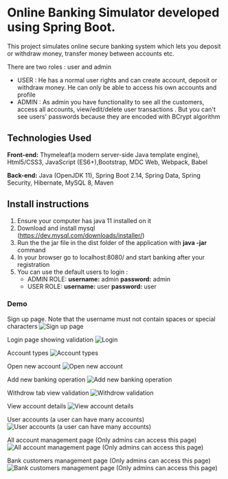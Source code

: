 # Online Banking Simulator developed using Spring Boot.

This project simulates online secure banking system which lets you deposit or withdraw money, transfer money between accounts etc.

There are two roles : user and admin

- USER :
	He has a normal user rights and can create account, deposit or withdraw money.
	He can only be able to access his own accounts and profile
- ADMIN :
	As admin you have functionality to see all the customers, access all accounts, 
	view/edit/delete user transactions . But you can't see users' passwords because they are encoded
	with BCrypt algorithm

## Technologies Used

**Front-end:** Thymeleaf(a modern server-side Java template engine), Html5/CSS3, JavaScript (ES6+),Bootstrap, MDC Web, Webpack, Babel

**Back-end:** Java (OpenJDK 11), Spring Boot 2.14, Spring Data, Spring Security, Hibernate, MySQL 8, Maven

## Install instructions
1. Ensure your computer has java 11 installed on it
2. Download and install mysql (https://dev.mysql.com/downloads/installer/)
3. Run the the jar file in the dist folder of the application with **java -jar** command
4. In your browser go to localhost:8080/ and start banking after your registration
5. You can use the default users to login : 
	- ADMIN ROLE:
		**username:** admin
		**password:** admin
	- USER ROLE:
		**username:** user
		**password:** user

### Demo


Sign up page. Note that the username must not contain spaces or special characters
![Sign up page](https://github.com/leonlogli/KomiBank/blob/master/images/signup.PNG)



Login page showing validation
![Login](https://github.com/leonlogli/KomiBank/blob/master/images/login.PNG)



Account types
![Account types](https://github.com/leonlogli/KomiBank/blob/master/images/accountTypes.PNG)



Open new account
![Open new account](https://github.com/leonlogli/KomiBank/blob/master/images/openNewAccount.PNG)



Add new banking operation
![Add new banking operation](https://github.com/leonlogli/KomiBank/blob/master/images/addNewOperation.PNG)



Withdrow tab view validation
![Withdrow validation](https://github.com/leonlogli/KomiBank/blob/master/images/withdrawError.PNG)



View account details
![View account details](https://github.com/leonlogli/KomiBank/blob/master/images/accountInfos.PNG)



User accounts (a user can have many accounts)
![User accounts (a user can have many accounts)](https://github.com/leonlogli/KomiBank/blob/master/images/usersAccount.PNG)



All account management page (Only admins can access this page)
![All account management page (Only admins can access this page)](https://github.com/leonlogli/KomiBank/blob/master/images/accountsViewAdmin.PNG)



Bank customers management page (Only admins can access this page)
![Bank customers management page (Only admins can access this page)](https://github.com/leonlogli/KomiBank/blob/master/images/customersAdmin.PNG)

